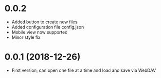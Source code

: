 # 0.0.2

- Added button to create new files
- Added configuration file config.json
- Mobile view now supported
- Minor style fix

# 0.0.1 (2018-12-26)

- First version; can open one file at a time and load and save via WebDAV
